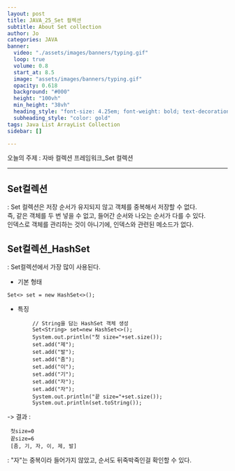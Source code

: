 ```yaml
---
layout: post
title: JAVA_25_Set 컬렉션
subtitle: About Set collection
author: Jo
categories: JAVA
banner:
  video: "./assets/images/banners/typing.gif"
  loop: true
  volume: 0.8
  start_at: 8.5
  image: "assets/images/banners/typing.gif"
  opacity: 0.618
  background: "#000"
  height: "100vh"
  min_height: "38vh"
  heading_style: "font-size: 4.25em; font-weight: bold; text-decoration: underline"
  subheading_style: "color: gold"
tags: Java List ArrayList Collection
sidebar: []

---
```


오늘의 주제 : 자바 컬렉션 프레임워크_Set 컬렉션 <br>
 * * *
 
## Set컬렉션
: Set 컬렉션은 저장 순서가 유지되지 않고 객체를 중복해서 저장할 수 없다.<br>
즉, 같은 객체를 두 번 넣을 수 없고, 들어간 순서와 나오는 순서가 다를 수 있다.<br>
인덱스로 객체를 관리하는 것이 아니기에, 인덱스와 관련된 메소드가 없다.<br>

## Set컬렉션_HashSet
: Set컬렉션에서 가장 많이 사용된다.<br>
- 기본 형태<br>
```eclipse
Set<> set = new HashSet<>();
```
- 특징
```eclipse
		// String을 담는 HashSet 객체 생성
		Set<String> set=new HashSet<>();
		System.out.println("첫 size="+set.size());
		set.add("제");
		set.add("발");
		set.add("좀");
		set.add("이");
		set.add("기");
		set.add("자");
		set.add("자");	
		System.out.println("끝 size="+set.size());
		System.out.println(set.toString());
```
-> 결과 :
```
 첫size=0
 끝size=6
 [좀, 기, 자, 이, 제, 발]
```
 : "자"는 중복이라 들어가지 않았고, 순서도 뒤죽박죽인걸 확인할 수 있다.




















